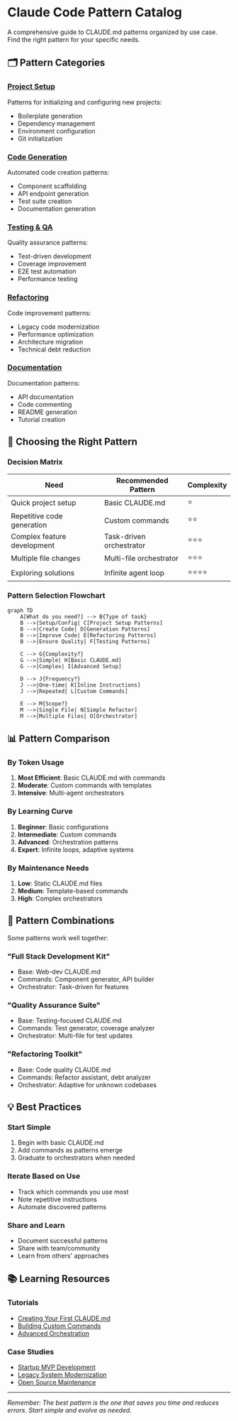 # Claude Code Pattern Catalog

A comprehensive guide to CLAUDE.md patterns organized by use case. Find the right pattern for your specific needs.

## 🗂 Pattern Categories

### [Project Setup](project-setup.md)
Patterns for initializing and configuring new projects:
- Boilerplate generation
- Dependency management
- Environment configuration
- Git initialization

### [Code Generation](code-generation.md)
Automated code creation patterns:
- Component scaffolding
- API endpoint generation
- Test suite creation
- Documentation generation

### [Testing & QA](testing-qa.md)
Quality assurance patterns:
- Test-driven development
- Coverage improvement
- E2E test automation
- Performance testing

### [Refactoring](refactoring.md)
Code improvement patterns:
- Legacy code modernization
- Performance optimization
- Architecture migration
- Technical debt reduction

### [Documentation](documentation.md)
Documentation patterns:
- API documentation
- Code commenting
- README generation
- Tutorial creation

## 🎯 Choosing the Right Pattern

### Decision Matrix

| Need | Recommended Pattern | Complexity |
|------|-------------------|------------|
| Quick project setup | Basic CLAUDE.md | ⭐ |
| Repetitive code generation | Custom commands | ⭐⭐ |
| Complex feature development | Task-driven orchestrator | ⭐⭐⭐ |
| Multiple file changes | Multi-file orchestrator | ⭐⭐⭐ |
| Exploring solutions | Infinite agent loop | ⭐⭐⭐⭐ |

### Pattern Selection Flowchart

```mermaid
graph TD
    A[What do you need?] --> B{Type of task}
    B -->|Setup/Config| C[Project Setup Patterns]
    B -->|Create Code| D[Generation Patterns]
    B -->|Improve Code| E[Refactoring Patterns]
    B -->|Ensure Quality| F[Testing Patterns]
    
    C --> G{Complexity?}
    G -->|Simple| H[Basic CLAUDE.md]
    G -->|Complex| I[Advanced Setup]
    
    D --> J{Frequency?}
    J -->|One-time| K[Inline Instructions]
    J -->|Repeated| L[Custom Commands]
    
    E --> M{Scope?}
    M -->|Single File| N[Simple Refactor]
    M -->|Multiple Files| O[Orchestrator]
```

## 📊 Pattern Comparison

### By Token Usage
1. **Most Efficient**: Basic CLAUDE.md with commands
2. **Moderate**: Custom commands with templates
3. **Intensive**: Multi-agent orchestrators

### By Learning Curve
1. **Beginner**: Basic configurations
2. **Intermediate**: Custom commands
3. **Advanced**: Orchestration patterns
4. **Expert**: Infinite loops, adaptive systems

### By Maintenance Needs
1. **Low**: Static CLAUDE.md files
2. **Medium**: Template-based commands
3. **High**: Complex orchestrators

## 🔧 Pattern Combinations

Some patterns work well together:

### "Full Stack Development Kit"
- Base: Web-dev CLAUDE.md
- Commands: Component generator, API builder
- Orchestrator: Task-driven for features

### "Quality Assurance Suite"
- Base: Testing-focused CLAUDE.md
- Commands: Test generator, coverage analyzer
- Orchestrator: Multi-file for test updates

### "Refactoring Toolkit"
- Base: Code quality CLAUDE.md
- Commands: Refactor assistant, debt analyzer
- Orchestrator: Adaptive for unknown codebases

## 💡 Best Practices

### Start Simple
1. Begin with basic CLAUDE.md
2. Add commands as patterns emerge
3. Graduate to orchestrators when needed

### Iterate Based on Use
- Track which commands you use most
- Note repetitive instructions
- Automate discovered patterns

### Share and Learn
- Document successful patterns
- Share with team/community
- Learn from others' approaches

## 📚 Learning Resources

### Tutorials
- [Creating Your First CLAUDE.md](../tutorials/first-claude-md.md)
- [Building Custom Commands](../tutorials/custom-commands.md)
- [Advanced Orchestration](../tutorials/orchestration.md)

### Case Studies
- [Startup MVP Development](../case-studies/startup-mvp.md)
- [Legacy System Modernization](../case-studies/legacy-modernization.md)
- [Open Source Maintenance](../case-studies/open-source.md)

---

*Remember: The best pattern is the one that saves you time and reduces errors. Start simple and evolve as needed.*